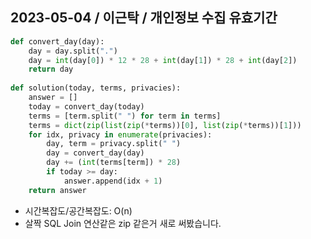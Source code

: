 ## 2023-05-04 / 이근탁 / 개인정보 수집 유효기간
```python
def convert_day(day):
    day = day.split(".")
    day = int(day[0]) * 12 * 28 + int(day[1]) * 28 + int(day[2])
    return day
 
def solution(today, terms, privacies):
    answer = []
    today = convert_day(today)
    terms = [term.split(" ") for term in terms]
    terms = dict(zip(list(zip(*terms))[0], list(zip(*terms))[1]))
    for idx, privacy in enumerate(privacies):
        day, term = privacy.split(" ")
        day = convert_day(day)
        day += (int(terms[term]) * 28)
        if today >= day:
            answer.append(idx + 1)
    return answer
```

- 시간복잡도/공간복잡도: O(n)
- 살짝 SQL Join 연산같은 zip 같은거 새로 써봤습니다.
